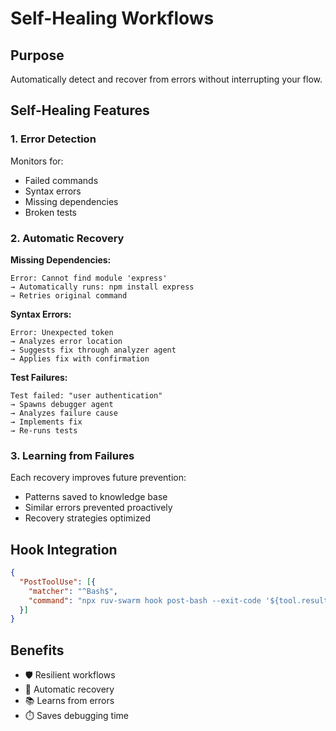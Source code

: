 # Self-Healing Workflows

## Purpose
Automatically detect and recover from errors without interrupting your flow.

## Self-Healing Features

### 1. Error Detection
Monitors for:
- Failed commands
- Syntax errors
- Missing dependencies
- Broken tests

### 2. Automatic Recovery

**Missing Dependencies:**
```
Error: Cannot find module 'express'
→ Automatically runs: npm install express
→ Retries original command
```

**Syntax Errors:**
```
Error: Unexpected token
→ Analyzes error location
→ Suggests fix through analyzer agent
→ Applies fix with confirmation
```

**Test Failures:**
```
Test failed: "user authentication"
→ Spawns debugger agent
→ Analyzes failure cause
→ Implements fix
→ Re-runs tests
```

### 3. Learning from Failures
Each recovery improves future prevention:
- Patterns saved to knowledge base
- Similar errors prevented proactively
- Recovery strategies optimized

## Hook Integration
```json
{
  "PostToolUse": [{
    "matcher": "^Bash$",
    "command": "npx ruv-swarm hook post-bash --exit-code '${tool.result.exitCode}' --auto-recover"
  }]
}
```

## Benefits
- 🛡️ Resilient workflows
- 🔄 Automatic recovery
- 📚 Learns from errors
- ⏱️ Saves debugging time